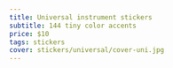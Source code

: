 ```yaml
---
title: Universal instrument stickers
subtitle: 144 tiny color accents
price: $10
tags: stickers
cover: stickers/universal/cover-uni.jpg
---
```



